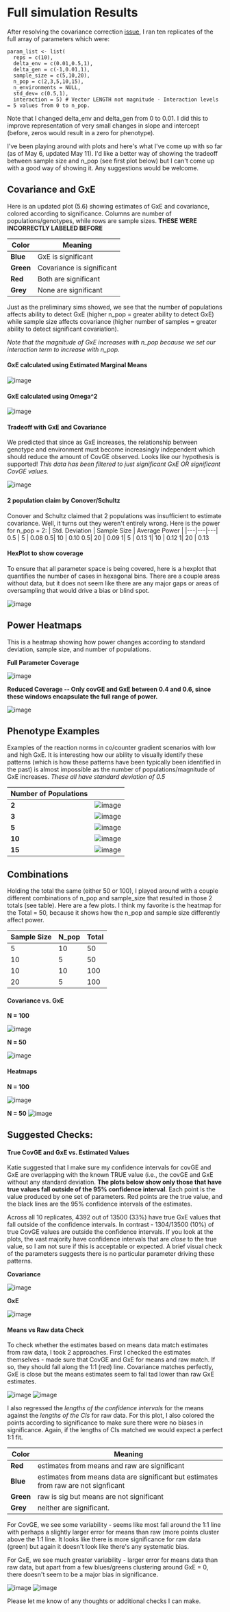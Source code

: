 # Full simulation Results


After resolving the covariance correction [issue](https://github.com/RCN-ECS/CnGV/blob/master/notebook/20200416_MA_SimResults_Round3.md), I ran ten replicates of the full array of parameters which were: 

```{param list}
param_list <- list( 
  reps = c(10),
  delta_env = c(0.01,0.5,1),
  delta_gen = c(-1,0.01,1),
  sample_size = c(5,10,20), 
  n_pop = c(2,3,5,10,15), 
  n_environments = NULL,
  std_dev= c(0.5,1), 
  interaction = 5) # Vector LENGTH not magnitude - Interaction levels = 5 values from 0 to n_pop.
```
Note that I changed delta_env and delta_gen from 0 to 0.01. I did this to improve representation of very small changes in slope and intercept (before, zeros would result in a zero for phenotype). 

I've been playing around with plots and here's what I've come up with so far (as of May 6, updated May 11). I'd like a better way of showing the tradeoff between sample size and n_pop (see first plot below) but I can't come up with a good way of showing it. Any suggestions would be welcome.

## Covariance and GxE
Here is an updated plot (5.6) showing estimates of GxE and covariance, colored according to significance. Columns are number of populations/genotypes, while rows are sample sizes. **THESE WERE INCORRECTLY LABELED BEFORE**

|Color|Meaning|
|---|---|
**Blue** | GxE is significant
**Green** | Covariance is significant
**Red** | Both are significant
**Grey** | None are significant

Just as the preliminary sims showed, we see that the number of populations affects ability to detect GxE (higher n_pop = greater ability to detect GxE) while sample size affects covariance (higher number of samples = greater ability to detect significant covariation). 

*Note that the magnitude of GxE increases with n_pop because we set our interaction term to increase with n_pop.* 

#### GxE calculated using Estimated Marginal Means

![image](https://github.com/RCN-ECS/CnGV/blob/master/results/notebook_figs/5.7.gxe_covEMM.png)

#### GxE calculated using Omega^2

![image](https://github.com/RCN-ECS/CnGV/blob/master/results/notebook_figs/5.7cov_gxe_omega2.png)

#### Tradeoff with GxE and Covariance

We predicted that since as GxE increases, the relationship between genotype and environment must become increasingly independent which should reduce the amount of CovGE observed. Looks like our hypothesis is supported! *This data has been filtered to just significant GxE OR significant CovGE values.*

![image](https://github.com/RCN-ECS/CnGV/blob/master/results/notebook_figs/5.12.CovGxETradeoff.png)

#### 2 population claim by Conover/Schultz
Conover and Schultz claimed that 2 populations was insufficient to estimate covariance. Well, it turns out they weren't entirely wrong. Here is the power for n_pop = 2:
| Std. Deviation | Sample Size | Average Power | 
|---|---|---|
 0.5 | 5 | 0.08
0.5| 10 | 0.10
0.5| 20 | 0.09
1| 5 | 0.13
1| 10 | 0.12
1| 20 | 0.13

#### HexPlot to show coverage

To ensure that all parameter space is being covered, here is a hexplot that quantifies the number of cases in hexagonal bins. 
There are a couple areas without data, but it does not seem like there are any major gaps or areas of oversampling that would drive a bias or blind spot.

![image](https://github.com/RCN-ECS/CnGV/blob/master/results/notebook_figs/5.7.hexplot.png)

## Power Heatmaps
This is a heatmap showing how power changes according to standard deviation, sample size, and number of populations. 

**Full Parameter Coverage**

![image](https://github.com/RCN-ECS/CnGV/blob/master/results/notebook_figs/5.12.TotalHeatmapGxE.png)

**Reduced Coverage -- Only covGE and GxE between 0.4 and 0.6, since these windows encapsulate the full range of power.** 

![image](https://github.com/RCN-ECS/CnGV/blob/master/results/notebook_figs/5.12.PowerHeatmap.png)

## Phenotype Examples

Examples of the reaction norms in co/counter gradient scenarios with low and high GxE. It is interesting how our ability to visually identify these patterns (which is how these patterns have been typically been identified in the past) is almost impossible as the number of populations/magnitude of GxE increases. *These all have standard deviation of 0.5*

| Number of Populations | |
|--- | --- |
| **2** | ![image](https://github.com/RCN-ECS/CnGV/blob/master/results/notebook_figs/2pop.png)|
| **3** | ![image](https://github.com/RCN-ECS/CnGV/blob/master/results/notebook_figs/3pop.png)|
| **5** | ![image](https://github.com/RCN-ECS/CnGV/blob/master/results/notebook_figs/5pop.png)|
| **10** | ![image](https://github.com/RCN-ECS/CnGV/blob/master/results/notebook_figs/10pop.png)|
| **15** | ![image](https://github.com/RCN-ECS/CnGV/blob/master/results/notebook_figs/15pop.png)| 

## Combinations

Holding the total the same (either 50 or 100), I played around with a couple different combinations of n_pop and sample_size that resulted in those 2 totals (see table). Here are a few plots. I think my favorite is the heatmap for the Total = 50, because it shows how the n_pop and sample size differently affect power. 

| Sample Size | N_pop | Total |
| --- | --- | --- |
5|10|50
10|5|50
10|10|100
20|5|100

#### Covariance vs. GxE

**N = 100**

![image](https://github.com/RCN-ECS/CnGV/blob/master/results/notebook_figs/5.11.hundie_covgxe.png)

**N = 50**

![image](https://github.com/RCN-ECS/CnGV/blob/master/results/notebook_figs/5.11.fitty_covgxe.png)

#### Heatmaps

**N = 100**

![image](https://github.com/RCN-ECS/CnGV/blob/master/results/notebook_figs/5.12.HundieHeatmap.png)

**N = 50**
![image](https://github.com/RCN-ECS/CnGV/blob/master/results/notebook_figs/5.12.FittyHeatmap.png)


## Suggested Checks: 

#### True CovGE and GxE vs. Estimated Values
Katie suggested that I make sure my confidence intervals for covGE and GxE are overlapping with the known TRUE value (i.e., the covGE and GxE without any standard deviation. **The plots below show only those that have true values fall outside of the 95% confidence interval**. Each point is the value produced by one set of parameters. Red points are the true value, and the black lines are the 95% confidence intervals of the estimates. 

Across all 10 replicates, 4392 out of 13500 (33%) have true GxE values that fall outside of the confidence intervals. In contrast - 1304/13500 (10%) of true CovGE values are outside the confidence intervals. If you look at the plots, the vast majority have confidence intervals that are *close* to the true value, so I am not sure if this is acceptable or expected. A brief visual check of the parameters suggests there is no particular parameter driving these patterns. 

**Covariance**

![image](https://github.com/RCN-ECS/CnGV/blob/master/results/notebook_figs/5.8.covanoms.png)

**GxE**

![image](https://github.com/RCN-ECS/CnGV/blob/master/results/notebook_figs/5.8.GxEanoms.png)


#### Means vs Raw data Check

To check whether the estimates based on means data match estimates from raw data, I took 2 approaches. First I checked the estimates themselves - made sure that CovGE and GxE for means and raw match. If so, they should fall along the 1:1 (red) line. Covariance matches perfectly, GxE is close but the means estimates seem to fall tad lower than raw GxE estimates. 

![image](https://github.com/RCN-ECS/CnGV/blob/master/results/notebook_figs/5.8.covmeansraw.png)
![image](https://github.com/RCN-ECS/CnGV/blob/master/results/notebook_figs/5.8.gxemeancheck.png)

I also regressed the *lengths of the confidence intervals* for the means against the *lengths of the CIs* for raw data. For this plot, I also colored the points according to significance to make sure there were no biases in significance. Again, if the lengths of CIs matched we would expect a perfect 1:1 fit.

Color | Meaning
|---|---|
**Red** |estimates from means and raw are significant
**Blue** | estimates from means data are significant but estimates from raw are not signficant
**Green** | raw is sig but means are not significant
**Grey** | neither are significant.  

For CovGE, we see some variability - seems like most fall around the 1:1 line with perhaps a slightly larger error for means than raw (more points cluster above the 1:1 line. It looks like there is more significance for raw data (green) but again it doesn't look like there's any systematic bias.

For GxE, we see much greater variability - larger error for means data than raw data, but apart from a few blues/greens clustering around GxE = 0, there doesn't seem to be a major bias in significance. 

![image](https://github.com/RCN-ECS/CnGV/blob/master/results/notebook_figs/5.8.coverrormeans.png)
![image](https://github.com/RCN-ECS/CnGV/blob/master/results/notebook_figs/5.8.GxEmeanserror.png)

Please let me know of any thoughts or additional checks I can make. 



